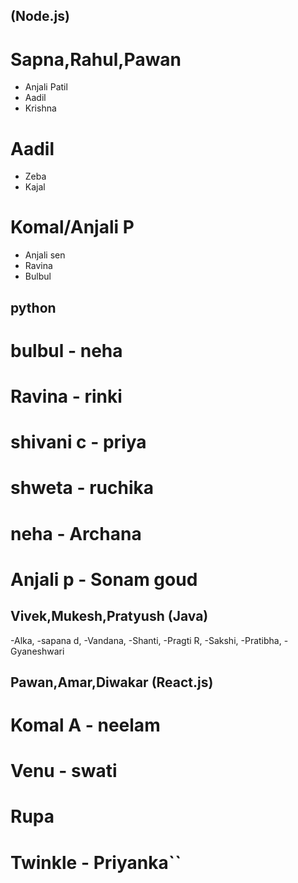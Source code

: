 
## (Node.js)
# Sapna,Rahul,Pawan
- Anjali Patil
- Aadil
- Krishna
# Aadil
- Zeba
- Kajal
# Komal/Anjali P
- Anjali sen
- Ravina
- Bulbul




## python
# bulbul - neha
# Ravina - rinki
# shivani c - priya
# shweta - ruchika
# neha - Archana
# Anjali p - Sonam goud

## Vivek,Mukesh,Pratyush (Java)
-Alka,
-sapana d,
-Vandana,
-Shanti,
-Pragti R,
-Sakshi,
-Pratibha,
-Gyaneshwari

## Pawan,Amar,Diwakar (React.js)
# Komal A - neelam
# Venu - swati
# Rupa 
# Twinkle - Priyanka``
